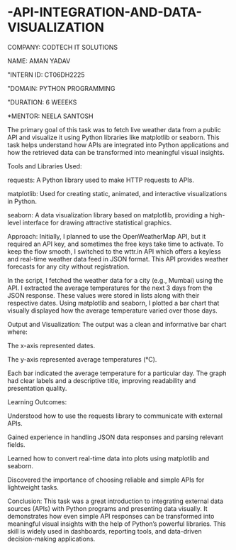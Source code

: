 # -API-INTEGRATION-AND-DATA-VISUALIZATION
COMPANY: CODTECH IT SOLUTIONS

NAME: AMAN YADAV

"INTERN ID: CT06DH2225

"DOMAIN: PYTHON PROGRAMMING 

"DURATION: 6 WEEEKS

*MENTOR: NEELA SANTOSH

The primary goal of this task was to fetch live weather data from a public API and visualize it using Python libraries like matplotlib or seaborn. This task helps understand how APIs are integrated into Python applications and how the retrieved data can be transformed into meaningful visual insights.

Tools and Libraries Used:

requests: A Python library used to make HTTP requests to APIs.

matplotlib: Used for creating static, animated, and interactive visualizations in Python.

seaborn: A data visualization library based on matplotlib, providing a high-level interface for drawing attractive statistical graphics.

Approach:
Initially, I planned to use the OpenWeatherMap API, but it required an API key, and sometimes the free keys take time to activate. To keep the flow smooth, I switched to the wttr.in API which offers a keyless and real-time weather data feed in JSON format. This API provides weather forecasts for any city without registration.

In the script, I fetched the weather data for a city (e.g., Mumbai) using the API. I extracted the average temperatures for the next 3 days from the JSON response. These values were stored in lists along with their respective dates. Using matplotlib and seaborn, I plotted a bar chart that visually displayed how the average temperature varied over those days.

Output and Visualization:
The output was a clean and informative bar chart where:

The x-axis represented dates.

The y-axis represented average temperatures (°C).

Each bar indicated the average temperature for a particular day.
The graph had clear labels and a descriptive title, improving readability and presentation quality.

Learning Outcomes:

Understood how to use the requests library to communicate with external APIs.

Gained experience in handling JSON data responses and parsing relevant fields.

Learned how to convert real-time data into plots using matplotlib and seaborn.

Discovered the importance of choosing reliable and simple APIs for lightweight tasks.

Conclusion:
This task was a great introduction to integrating external data sources (APIs) with Python programs and presenting data visually. It demonstrates how even simple API responses can be transformed into meaningful visual insights with the help of Python’s powerful libraries. This skill is widely used in dashboards, reporting tools, and data-driven decision-making applications.



